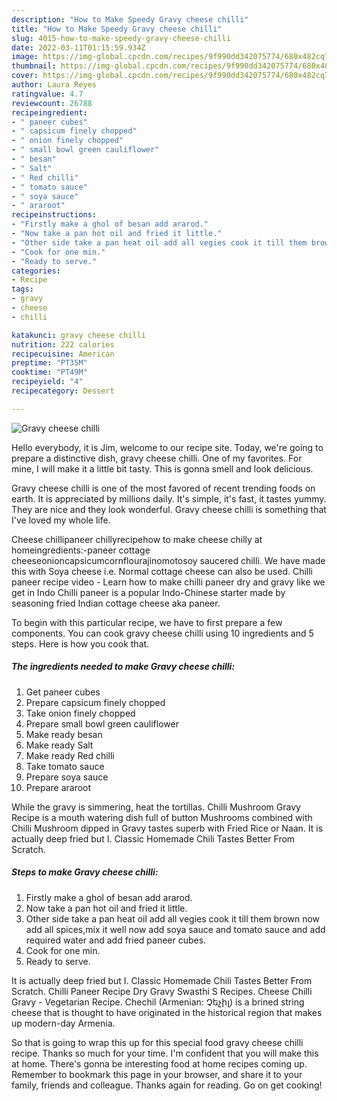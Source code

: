 ```yaml
---
description: "How to Make Speedy Gravy cheese chilli"
title: "How to Make Speedy Gravy cheese chilli"
slug: 4015-how-to-make-speedy-gravy-cheese-chilli
date: 2022-03-11T01:15:59.934Z
image: https://img-global.cpcdn.com/recipes/9f990dd342075774/680x482cq70/gravy-cheese-chilli-recipe-main-photo.jpg
thumbnail: https://img-global.cpcdn.com/recipes/9f990dd342075774/680x482cq70/gravy-cheese-chilli-recipe-main-photo.jpg
cover: https://img-global.cpcdn.com/recipes/9f990dd342075774/680x482cq70/gravy-cheese-chilli-recipe-main-photo.jpg
author: Laura Reyes
ratingvalue: 4.7
reviewcount: 26788
recipeingredient:
- " paneer cubes"
- " capsicum finely chopped"
- " onion finely chopped"
- " small bowl green cauliflower"
- " besan"
- " Salt"
- " Red chilli"
- " tomato sauce"
- " soya sauce"
- " araroot"
recipeinstructions:
- "Firstly make a ghol of besan add ararod."
- "Now take a pan hot oil and fried it little."
- "Other side take a pan heat oil add all vegies cook it till them brown now add all spices,mix it well now add soya sauce and tomato sauce and add required water and add fried paneer cubes."
- "Cook for one min."
- "Ready to serve."
categories:
- Recipe
tags:
- gravy
- cheese
- chilli

katakunci: gravy cheese chilli 
nutrition: 222 calories
recipecuisine: American
preptime: "PT35M"
cooktime: "PT49M"
recipeyield: "4"
recipecategory: Dessert

---
```



![Gravy cheese chilli](https://img-global.cpcdn.com/recipes/9f990dd342075774/680x482cq70/gravy-cheese-chilli-recipe-main-photo.jpg)

Hello everybody, it is Jim, welcome to our recipe site. Today, we're going to prepare a distinctive dish, gravy cheese chilli. One of my favorites. For mine, I will make it a little bit tasty. This is gonna smell and look delicious.

Gravy cheese chilli is one of the most favored of recent trending foods on earth. It is appreciated by millions daily. It's simple, it's fast, it tastes yummy. They are nice and they look wonderful. Gravy cheese chilli is something that I've loved my whole life.

Cheese chillipaneer chillyrecipehow to make cheese chilly at homeingredients:-paneer cottage cheeseonioncapsicumcornflourajinomotosoy saucered chilli. We have made this with Soya cheese i.e. Normal cottage cheese can also be used. Chilli paneer recipe video - Learn how to make chilli paneer dry and gravy like we get in Indo Chilli paneer is a popular Indo-Chinese starter made by seasoning fried Indian cottage cheese aka paneer.


To begin with this particular recipe, we have to first prepare a few components. You can cook gravy cheese chilli using 10 ingredients and 5 steps. Here is how you cook that.

<!--inarticleads1-->

##### The ingredients needed to make Gravy cheese chilli:

1. Get  paneer cubes
1. Prepare  capsicum finely chopped
1. Take  onion finely chopped
1. Prepare  small bowl green cauliflower
1. Make ready  besan
1. Make ready  Salt
1. Make ready  Red chilli
1. Take  tomato sauce
1. Prepare  soya sauce
1. Prepare  araroot


While the gravy is simmering, heat the tortillas. Chilli Mushroom Gravy Recipe is a mouth watering dish full of button Mushrooms combined with Chilli Mushroom dipped in Gravy tastes superb with Fried Rice or Naan. It is actually deep fried but I. Classic Homemade Chili Tastes Better From Scratch. 

<!--inarticleads2-->

##### Steps to make Gravy cheese chilli:

1. Firstly make a ghol of besan add ararod.
1. Now take a pan hot oil and fried it little.
1. Other side take a pan heat oil add all vegies cook it till them brown now add all spices,mix it well now add soya sauce and tomato sauce and add required water and add fried paneer cubes.
1. Cook for one min.
1. Ready to serve.


It is actually deep fried but I. Classic Homemade Chili Tastes Better From Scratch. Chilli Paneer Recipe Dry Gravy Swasthi S Recipes. Cheese Chilli Gravy - Vegetarian Recipe. Chechil (Armenian: Չեչիլ) is a brined string cheese that is thought to have originated in the historical region that makes up modern-day Armenia. 

So that is going to wrap this up for this special food gravy cheese chilli recipe. Thanks so much for your time. I'm confident that you will make this at home. There's gonna be interesting food at home recipes coming up. Remember to bookmark this page in your browser, and share it to your family, friends and colleague. Thanks again for reading. Go on get cooking!
